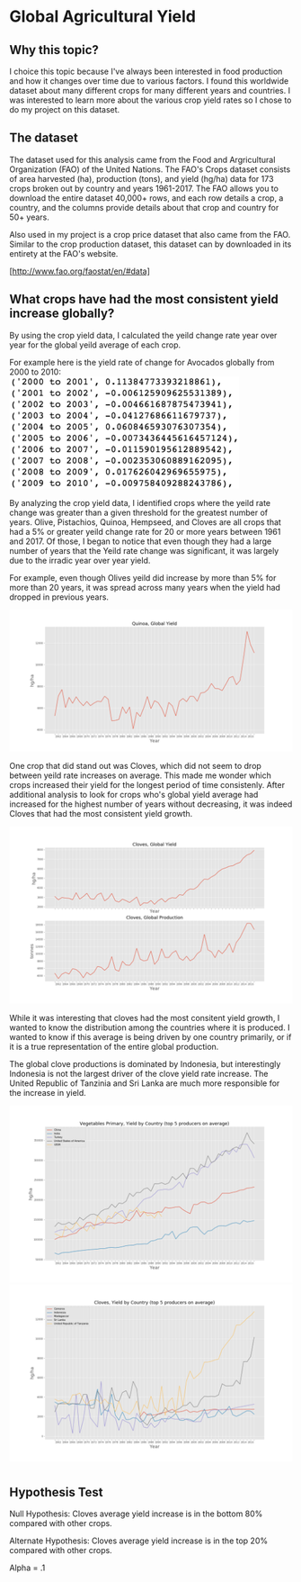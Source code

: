 # Global Agricultural Yield
## Why this topic?
I choice this topic because I've always been interested in food production and how it changes over time due to various factors. I found this worldwide dataset about many different crops for many different years and countries. I was interested to learn more about the various crop yield rates so I chose to do my project on this dataset.

## The dataset
The dataset used for this analysis came from the Food and Argricultural Organization (FAO) of the United Nations. The FAO's Crops dataset consists of area harvested (ha), production (tons), and yield (hg/ha) data for 173 crops broken out by country and years 1961-2017. The FAO allows you to download the entire dataset 40,000+ rows, and each row details a crop, a country, and the columns provide details about that crop and country for 50+ years.

Also used in my project is a crop price dataset that also came from the FAO. Similar to the crop production dataset, this dataset can by downloaded in its entirety at the FAO's website. 

[http://www.fao.org/faostat/en/#data]

## What crops have had the most consistent yield increase globally? 

By using the crop yield data, I calculated the yeild change rate year over year for the global yeild average of each crop.

For example here is the yield rate of change for Avocados globally from 2000 to 2010:
![Avocado Yield List](/images/avocadoyieldlist.png)

By analyzing the crop yield data, I identified crops where the yeild rate change was greater than a given threshold for the greatest number of years. Olive, Pistachios, Quinoa, Hempseed, and Cloves are all crops that had a 5% or greater yeild change rate for 20 or more years between 1961 and 2017. Of those, I began to notice that even though they had a large number of years that the Yeild rate change was significant, it was largely due to the irradic year over year yield. 

For example, even though Olives yeild did increase by more than 5% for more than 20 years, it was spread across many years when the yield had dropped in previous years.

![Olives](/images/olivesyield.png)

One crop that did stand out was Cloves, which did not seem to drop between yeild rate increases on average. This made me wonder which crops increased their yield for the longest period of time consistenly. After additional analysis to look for crops who's global yield average had increased for the highest number of years without decreasing, it was indeed Cloves that had the most consistent yield growth.

![Cloves_Global](/images/cloves_yield_prod.png)

While it was interesting that cloves had the most consitent yield growth, I wanted to know the distribution among the countries where it is produced. I wanted to know if this average is being driven by one country primarily, or if it is a true representation of the entire global production. 

The global clove productions is dominated by Indonesia, but interestingly Indonesia is not the largest driver of the clove yield rate increase. The United Republic of Tanzinia and Sri Lanka are much more responsible for the increase in yield.

![Cloves prod by country](/images/clovesprodcountries.png)
![Cloves prod by country](/images/clovesyieldcountries.png)



# 

## Hypothesis Test

Null Hypothesis: Cloves average yield increase is in the bottom 80% compared with other crops.

Alternate Hypothesis: Cloves average yield increase is in the top 20% compared with other crops.

Alpha = .1

